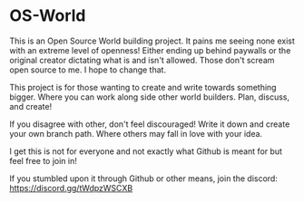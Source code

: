 # OS-World
This is an Open Source World building project. It pains me seeing none exist with an extreme level of openness! Either ending up behind paywalls or the original creator dictating what is and isn't allowed. Those don't scream open source to me. I hope to change that. 

This project is for those wanting to create and write towards something bigger. Where you can work along side other world builders. Plan, discuss, and create!

If you disagree with other, don't feel discouraged! Write it down and create your own branch path. Where others may fall in love with your idea.

I get this is not for everyone and not exactly what Github is meant for but feel free to join in!

If you stumbled upon it through Github or other means, join the discord: https://discord.gg/tWdpzWSCXB
